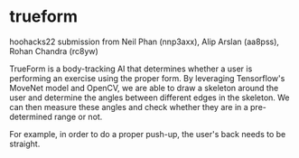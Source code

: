 # trueform
hoohacks22 submission from Neil Phan (nnp3axx), Alip Arslan (aa8pss), Rohan Chandra (rc8yw) 

TrueForm is a body-tracking AI that determines whether a user is performing an exercise using the proper form.
By leveraging Tensorflow's MoveNet model and OpenCV, we are able to draw a skeleton around the user and determine 
the angles between different edges in the skeleton. We can then measure these angles and check whether they are in a pre-determined range or not. 

For example, in order to do a proper push-up, the user's back needs to be straight. 
